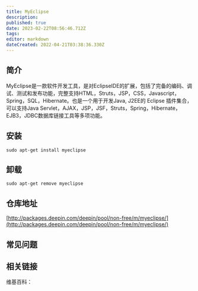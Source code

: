 ```yaml
---
title: MyEclipse
description: 
published: true
date: 2023-02-22T08:56:46.712Z
tags: 
editor: markdown
dateCreated: 2022-04-21T03:38:36.330Z
---
```


## 简介

MyEclipse是一款软件开发工具，是对EclipseIDE的扩展，包括了完备的编码、调试、测试和发布功能，完整支持HTML，Struts，JSP，CSS，Javascript，Spring，SQL，Hibernate。也是一个用于开发Java, J2EE的 Eclipse 插件集合，可以支持Java Servlet，AJAX，JSP，JSF，Struts，Spring，Hibernate，EJB3，JDBC数据库链接工具等多项功能。

## 安装

`sudo apt-get install myeclipse`

## 卸载

`sudo apt-get remove myeclipse`

## 仓库地址

[http://packages.deepin.com/deepin/pool/non-free/m/myeclipse/](http://packages.deepin.com/deepin/pool/non-free/m/myeclipse/)

## 常见问题

## 相关链接

维基百科：
